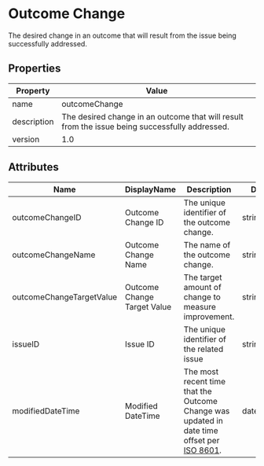 # Outcome Change

The desired change in an outcome that will result from the issue being successfully addressed.

## Properties

| Property    | Value                                                        |
| ----------- | ------------------------------------------------------------ |
| name        | outcomeChange                                                |
| description | The desired change in an outcome that will result from the issue being successfully addressed. |
| version     | 1.0                                                          |

## Attributes 

| Name                     | DisplayName                 | Description                                         | DataType | Required? | isNullable |
| ------------------------ | --------------------------- | --------------------------------------------------- | -------- | --------- | ---------- |
| outcomeChangeID          | Outcome Change ID           | The unique identifier of the outcome change.        | string   | yes       | false      |
| outcomeChangeName        | Outcome Change Name         | The name of the outcome change.                     | string   | yes       | false      |
| outcomeChangeTargetValue | Outcome Change Target Value | The target amount of change to measure improvement. | string   | yes       | false      |
| issueID | Issue ID | The unique identifier of the related issue | string | yes | false |
| modifiedDateTime| Modified DateTime | The most recent time that the Outcome Change was updated in date time offset per [ISO 8601](https://www.wikipedia.org/wiki/ISO_8601).      | datetimeoffset | no      | true   |

